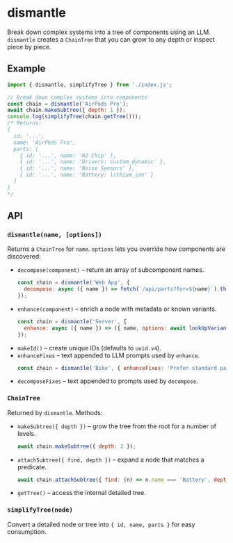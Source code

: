 # dismantle

Break down complex systems into a tree of components using an LLM. `dismantle` creates a `ChainTree` that you can grow to any depth or inspect piece by piece.

## Example

```javascript
import { dismantle, simplifyTree } from './index.js';

// Break down complex systems into components
const chain = dismantle('AirPods Pro');
await chain.makeSubtree({ depth: 1 });
console.log(simplifyTree(chain.getTree()));
/* Returns:
{
  id: '...',
  name: 'AirPods Pro',
  parts: [
    { id: '...', name: 'H2 Chip' },
    { id: '...', name: 'Drivers: custom_dynamic' },
    { id: '...', name: 'Noise Sensors' },
    { id: '...', name: 'Battery: lithium_ion' }
  ]
}
*/
```

## API

### `dismantle(name, [options])`
Returns a `ChainTree` for `name`. `options` lets you override how components are discovered:

- `decompose(component)` – return an array of subcomponent names.
  ```javascript
  const chain = dismantle('Web App', {
    decompose: async ({ name }) => fetch(`/api/parts?for=${name}`).then(r => r.json())
  });
  ```
- `enhance(component)` – enrich a node with metadata or known variants.
  ```javascript
  const chain = dismantle('Server', {
    enhance: async ({ name }) => ({ name, options: await lookUpVariants(name) })
  });
  ```
- `makeId()` – create unique IDs (defaults to `uuid.v4`).
- `enhanceFixes` – text appended to LLM prompts used by `enhance`.
  ```javascript
  const chain = dismantle('Bike', { enhanceFixes: 'Prefer standard part names.' });
  ```
- `decomposeFixes` – text appended to prompts used by `decompose`.

### `ChainTree`
Returned by `dismantle`. Methods:

- `makeSubtree({ depth })` – grow the tree from the root for a number of levels.
  ```javascript
  await chain.makeSubtree({ depth: 2 });
  ```
- `attachSubtree({ find, depth })` – expand a node that matches a predicate.
  ```javascript
  await chain.attachSubtree({ find: (n) => n.name === 'Battery', depth: 1 });
  ```
- `getTree()` – access the internal detailed tree.

### `simplifyTree(node)`
Convert a detailed node or tree into `{ id, name, parts }` for easy consumption.

